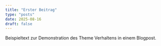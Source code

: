 ```yaml
---
title: "Erster Beitrag"
type: "posts"
date: 2025-08-16
draft: false
---
```

Beispieltext zur Demonstration des Theme Verhaltens in einem Blogpost.

